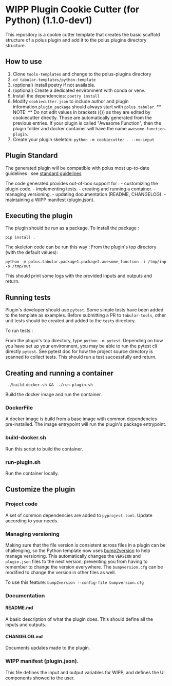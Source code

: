 # WIPP Plugin Cookie Cutter (for Python) (1.1.0-dev1)

This repository is a cookie cutter template that creates the basic scaffold structure of a
polus plugin and add it to the polus plugins directory structure.

## How to use
1. Clone `tools-templates` and change to the polus-plugins directory
2. `cd tabular-templates/python-template`
3. (optional) Install poetry if not available.
4. (optional) Create a dedicated environment with conda or venv.
5.  Install the dependencies: `poetry install`
6. Modify `cookiecutter.json` to include author and plugin information.`plugin_package` should always start with `polus.tabular`. 
** NOTE: ** Do not edit values in brackets ({}) as they are edited by cookiecutter directly.
Those are automatically generated from the previous entries. If your plugin is called 
"Awesome Function", then the plugin folder and docker container will have the name `awesome-function-plugin`.
7. Create your plugin skeleton: `python -m cookiecutter . --no-input`


## Plugin Standard
The generated plugin will be compatible with polus most up-to-date guidelines :
see [standard guidelines](https://labshare.atlassian.net/wiki/spaces/WIPP/pages/3275980801/Python+Plugin+Standards)

The code generated provides out-of-box support for :
    - customizing the plugin code.
    - implementing tests.
    - creating and running a container.
    - managing versioning.
    - updating documentation (README, CHANGELOG).
    - maintaining a WIPP manifest (plugin.json).


## Executing the plugin

The plugin should be run as a package.
To install the package :

`pip install .`

The skeleton code can be run this way :
From the plugin's top directory (with the default values):

`python -m polus.tabular.package1.package2.awesome_function -i /tmp/inp -o /tmp/out`

This should print some logs with the provided inputs and outputs and return.

## Running tests
Plugin's developer should use `pytest`.
Some simple tests have been added to the template as examples.
Before submitting a PR to `tabular-tools`, other unit tests should be created and added to the `tests`
directory.

To run tests :

From the plugin's top directory, type `python -m pytest`.
Depending on how you have set up your environment, you may be able to run the pytest cli directly `pytest`. See pytest doc for how the project source directory is scanned to collect tests.
This should run a test successfully and return.


## Creating and running a container

` ./build-docker.sh &&  ./run-plugin.sh`

Build the docker image and run the container.

### DockerFile
A docker image is build from a base image with common dependencies pre-installed.
The image entrypoint will run the plugin's package entrypoint.

### build-docker.sh
Run this script to build the container.

### run-plugin.sh
Run the container locally.


## Customize the plugin

### Project code

A set of common dependencies are added to `pyproject.toml`.
Update according to your needs.

### Managing versioning

Making sure that the file version is consistent across files in a plugin can be
challenging, so the Python template now uses
[bump2version](https://github.com/c4urself/bump2version)
to help manage versioning. This automatically changes the `VERSION` and
`plugin.json` files to the next version, preventing you from having to remember
to change the version everywhere. The `bumpversion.cfg` can be modified to
change the version in other files as well.

To use this feature:
`bump2version --config-file bumpversion.cfg`

### Documentation

#### README.md

A basic description of what the plugin does. This should define all the inputs
and outputs.

#### CHANGELOG.md

Documents updates made to the plugin.


### WIPP manifest (plugin.json).

This file defines the input and output variables for WIPP, and defines the UI
components showed to the user.
